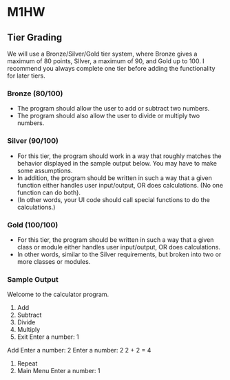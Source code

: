 # M1HW

## Tier Grading
We will use a Bronze/Silver/Gold tier system, where Bronze gives a maximum of 80 points, SIlver, a maximum of 90, and Gold up to 100. I recommend you always complete one tier before adding the functionality for later tiers.

### Bronze (80/100)
- The program should allow the user to  add or subtract two numbers.
- The program should also allow the user to divide or multiply two numbers.

### Silver (90/100)
- For this tier, the program should work in a way that roughly matches the behavior displayed in the sample output below. You may have to make some assumptions.
- In addition, the program should be written in such a way that a given function either handles user input/output, OR does calculations. (No one function can do both).
- (In other words, your UI code should call special functions to do the calculations.)

### Gold (100/100)
- For this tier, the program should be written in such a way that a given class or module either handles user input/output, OR does calculations.
- In other words, similar to the Silver requirements, but broken into two or more classes or modules.

### Sample Output
Welcome to the calculator program.
1. Add
2. Subtract
3. Divide 
4. Multiply
5. Exit
Enter a number: 1

Add 
Enter a number: 2
Enter a number: 2
2 + 2 = 4
1. Repeat
2. Main Menu
Enter a number: 1
